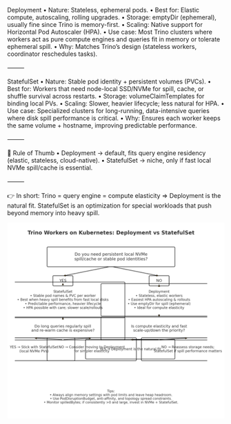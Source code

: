 Deployment
	•	Nature: Stateless, ephemeral pods.
	•	Best for: Elastic compute, autoscaling, rolling upgrades.
	•	Storage: emptyDir (ephemeral), usually fine since Trino is memory-first.
	•	Scaling: Native support for Horizontal Pod Autoscaler (HPA).
	•	Use case: Most Trino clusters where workers act as pure compute engines and queries fit in memory or tolerate ephemeral spill.
	•	Why: Matches Trino’s design (stateless workers, coordinator reschedules tasks).

⸻

StatefulSet
	•	Nature: Stable pod identity + persistent volumes (PVCs).
	•	Best for: Workers that need node-local SSD/NVMe for spill, cache, or shuffle survival across restarts.
	•	Storage: volumeClaimTemplates for binding local PVs.
	•	Scaling: Slower, heavier lifecycle; less natural for HPA.
	•	Use case: Specialized clusters for long-running, data-intensive queries where disk spill performance is critical.
	•	Why: Ensures each worker keeps the same volume + hostname, improving predictable performance.

⸻

🚦 Rule of Thumb
	•	Deployment → default, fits query engine residency (elastic, stateless, cloud-native).
	•	StatefulSet → niche, only if fast local NVMe spill/cache is essential.

⸻

👉 In short:
Trino = query engine = compute elasticity ⇒ Deployment is the natural fit.
StatefulSet is an optimization for special workloads that push beyond memory into heavy spill.

![Trino K8S workers decision tree](trino_k8s_workers_decision_tree.png)
